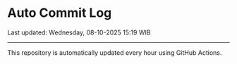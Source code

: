 # Auto Commit Log

Last updated: Wednesday, 08-10-2025 15:19 WIB

---

This repository is automatically updated every hour using GitHub Actions.
